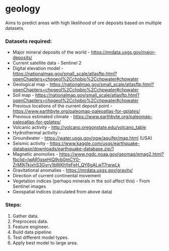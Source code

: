 # geology
Aims to predict areas with high likelihood of ore deposits based on multiple datasets.

### Datasets required:
- Major mineral deposits of the world - https://mrdata.usgs.gov/major-deposits/
- Current satellite data - Sentinel 2
- Digital elevation model - https://nationalmap.gov/small_scale/atlasftp.html?openChapters=chpgeol%2Cchpbio%2Cchpwater#chpwater
- Geological map - https://nationalmap.gov/small_scale/atlasftp.html?openChapters=chpgeol%2Cchpbio%2Cchpwater#chpwater
- Soil map - https://nationalmap.gov/small_scale/atlasftp.html?openChapters=chpgeol%2Cchpbio%2Cchpwater#chpwater
- Previous locations of the current deposit point - https://www.earthbyte.org/paleomap-paleoatlas-for-gplates/
- Previous estimated climate - https://www.earthbyte.org/paleomap-paleoatlas-for-gplates/
- Volcanic activity - http://volcano.oregonstate.edu/volcano_table
- Hydrothermal activity - 
- Groundwater - https://water.usgs.gov/ogw/aquifer/map.html (USA)
- Seismic activity - https://www.kaggle.com/usgs/earthquake-database/downloads/earthquake-database.zip/1
- Magnetic anomolies - https://www.ngdc.noaa.gov/geomag/emag2.html?fbclid=IwAR1gseHiQ9vb0mCY0-ZrM9j7kjxhS3Gyry1bWKhYeFeH_QY6gALwT7rwwLk
- Gravitational anomalies - https://mrdata.usgs.gov/gravity/
- Direction of current continental movement
- Vegetation indices (perhaps minerals in the soil affect this) - From Sentinel images
- Geospatial indices (calculated from above data)

### Steps:
1. Gather data.
2. Preprocess data.
3. Feature engineer.
4. Build data pipeline.
5. Test different model types.
6. Apply best model to large area.
